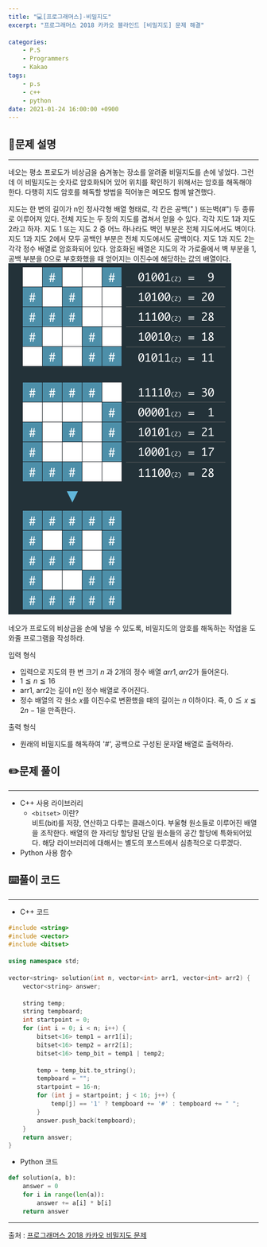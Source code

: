 ```yaml
---
title: "💻[프로그래머스]-비밀지도"
excerpt: "프로그래머스 2018 카카오 블라인드 [비밀지도] 문제 해결"

categories:
    - P.S
    - Programmers
    - Kakao
tags:
    - p.s
    - c++
    - python
date: 2021-01-24 16:00:00 +0900
---
```


## 📖문제 설명
---
네오는 평소 프로도가 비상금을 숨겨놓는 장소를 알려줄 비밀지도를 손에 넣었다. 그런데 이 비밀지도는 숫자로 암호화되어 있어 위치를 확인하기 위해서는 암호를 해독해야 한다. 다행히 지도 암호를 해독할 방법을 적어놓은 메모도 함께 발견했다.

지도는 한 변의 길이가 n인 정사각형 배열 형태로, 각 칸은 공백(" ) 또는벽(#") 두 종류로 이루어져 있다.
전체 지도는 두 장의 지도를 겹쳐서 얻을 수 있다. 각각 지도 1과 지도 2라고 하자. 지도 1 또는 지도 2 중 어느 하나라도 벽인 부분은 전체 지도에서도 벽이다. 지도 1과 지도 2에서 모두 공백인 부분은 전체 지도에서도 공백이다.
지도 1과 지도 2는 각각 정수 배열로 암호화되어 있다.
암호화된 배열은 지도의 각 가로줄에서 벽 부분을 1, 공백 부분을 0으로 부호화했을 때 얻어지는 이진수에 해당하는 값의 배열이다.
![secretmap](../assets/img/programmers/secret8.png)

네오가 프로도의 비상금을 손에 넣을 수 있도록, 비밀지도의 암호를 해독하는 작업을 도와줄 프로그램을 작성하라.

입력 형식
- 입력으로 지도의 한 변 크기 $n$ 과 2개의 정수 배열 $arr1, arr2$가 들어온다.
- $1 ≦ n ≦ 16$
- arr1, arr2는 길이 n인 정수 배열로 주어진다.
- 정수 배열의 각 원소 $x$를 이진수로 변환했을 때의 길이는 $n$ 이하이다. 즉, $0 ≦ x ≦ 2n - 1$을 만족한다.

출력 형식
- 원래의 비밀지도를 해독하여 '#', 공백으로 구성된 문자열 배열로 출력하라.

## ✏️문제 풀이
___
- C++ 사용 라이브러리
  - ```<bitset>``` 이란?  
  비트(bit)를 저장, 연산하고 다루는 클래스이다. 부울형 원소들로 이루어진 배열을 조작한다. 배열의 한 자리당 할당된 단일 원소들의 공간 할당에 특화되어있다. 해당 라이브러리에 대해서는 별도의 포스트에서 심층적으로 다루겠다.
- Python 사용 함수

## ⌨️풀이 코드
---
- C++ 코드

```cpp
#include <string>
#include <vector>
#include <bitset>

using namespace std;

vector<string> solution(int n, vector<int> arr1, vector<int> arr2) {
    vector<string> answer;

    string temp;
    string tempboard;
    int startpoint = 0;
    for (int i = 0; i < n; i++) {
        bitset<16> temp1 = arr1[i];
        bitset<16> temp2 = arr2[i];
        bitset<16> temp_bit = temp1 | temp2;

        temp = temp_bit.to_string();
        tempboard = "";
        startpoint = 16-n;
        for (int j = startpoint; j < 16; j++) {
            temp[j] == '1' ? tempboard += '#' : tempboard += " ";
        }
        answer.push_back(tempboard);
    }
    return answer;
}
```

- Python 코드

```python
def solution(a, b):
    answer = 0
    for i in range(len(a)):
        answer += a[i] * b[i]
    return answer
```
-----
출처 : [프로그래머스 2018 카카오 비밀지도 문제](https://programmers.co.kr/learn/courses/30/lessons/17681)